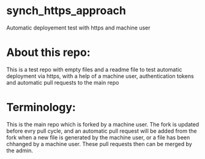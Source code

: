 # synch_https_approach
Automatic deployement test with https and machine user

# About this repo:
This is a test repo with empty files and a readme file to test automatic deployment via https, with a help of a machine user, authentication tokens and automatic pull requests to the main repo

# Terminology:
This is the main repo which is forked by a machine user. The fork is updated before evry pull cycle, and an automatic pull request will be added from the fork when a new file is generated by the machine user, or a file has been chhanged by a machine user. These pull requests then can be merged by the admin.

